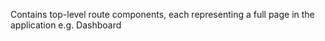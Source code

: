 Contains top-level route components, each representing a full page in the application e.g. Dashboard
